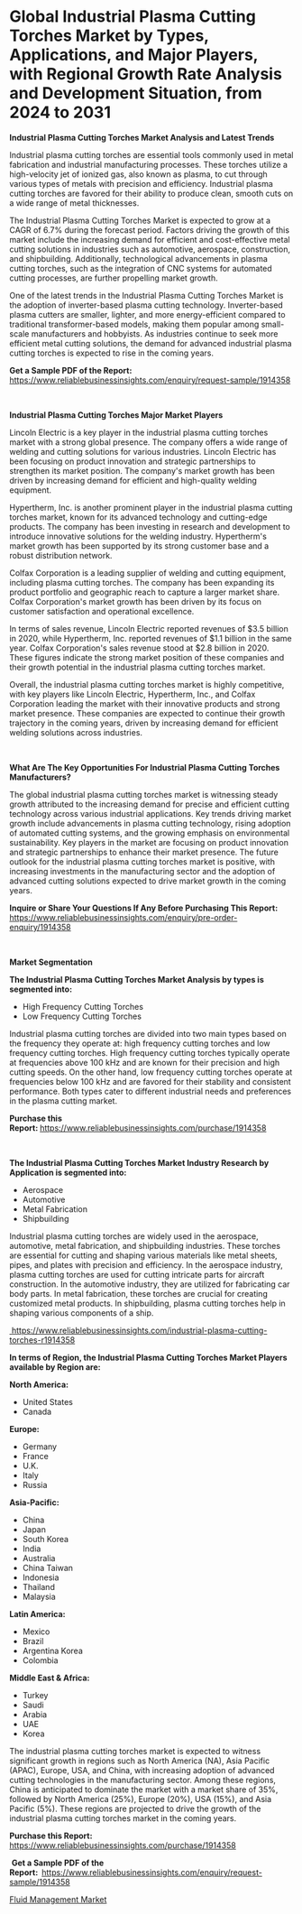 <p><h1>Global Industrial Plasma Cutting Torches Market by Types, Applications, and Major Players, with Regional Growth Rate Analysis and Development Situation, from 2024 to 2031</h1></p><p><strong>Industrial Plasma Cutting Torches Market Analysis and Latest Trends</strong></p>
<p><p>Industrial plasma cutting torches are essential tools commonly used in metal fabrication and industrial manufacturing processes. These torches utilize a high-velocity jet of ionized gas, also known as plasma, to cut through various types of metals with precision and efficiency. Industrial plasma cutting torches are favored for their ability to produce clean, smooth cuts on a wide range of metal thicknesses.</p><p>The Industrial Plasma Cutting Torches Market is expected to grow at a CAGR of 6.7% during the forecast period. Factors driving the growth of this market include the increasing demand for efficient and cost-effective metal cutting solutions in industries such as automotive, aerospace, construction, and shipbuilding. Additionally, technological advancements in plasma cutting torches, such as the integration of CNC systems for automated cutting processes, are further propelling market growth.</p><p>One of the latest trends in the Industrial Plasma Cutting Torches Market is the adoption of inverter-based plasma cutting technology. Inverter-based plasma cutters are smaller, lighter, and more energy-efficient compared to traditional transformer-based models, making them popular among small-scale manufacturers and hobbyists. As industries continue to seek more efficient metal cutting solutions, the demand for advanced industrial plasma cutting torches is expected to rise in the coming years.</p></p>
<p><strong>Get a Sample PDF of the Report:&nbsp;</strong> <a href="https://www.reliablebusinessinsights.com/enquiry/request-sample/1914358">https://www.reliablebusinessinsights.com/enquiry/request-sample/1914358</a></p>
<p>&nbsp;</p>
<p><strong>Industrial Plasma Cutting Torches Major Market Players</strong></p>
<p><p>Lincoln Electric is a key player in the industrial plasma cutting torches market with a strong global presence. The company offers a wide range of welding and cutting solutions for various industries. Lincoln Electric has been focusing on product innovation and strategic partnerships to strengthen its market position. The company's market growth has been driven by increasing demand for efficient and high-quality welding equipment.</p><p>Hypertherm, Inc. is another prominent player in the industrial plasma cutting torches market, known for its advanced technology and cutting-edge products. The company has been investing in research and development to introduce innovative solutions for the welding industry. Hypertherm's market growth has been supported by its strong customer base and a robust distribution network.</p><p>Colfax Corporation is a leading supplier of welding and cutting equipment, including plasma cutting torches. The company has been expanding its product portfolio and geographic reach to capture a larger market share. Colfax Corporation's market growth has been driven by its focus on customer satisfaction and operational excellence.</p><p>In terms of sales revenue, Lincoln Electric reported revenues of $3.5 billion in 2020, while Hypertherm, Inc. reported revenues of $1.1 billion in the same year. Colfax Corporation's sales revenue stood at $2.8 billion in 2020. These figures indicate the strong market position of these companies and their growth potential in the industrial plasma cutting torches market.</p><p>Overall, the industrial plasma cutting torches market is highly competitive, with key players like Lincoln Electric, Hypertherm, Inc., and Colfax Corporation leading the market with their innovative products and strong market presence. These companies are expected to continue their growth trajectory in the coming years, driven by increasing demand for efficient welding solutions across industries.</p></p>
<p>&nbsp;</p>
<p><strong>What Are The Key Opportunities For Industrial Plasma Cutting Torches Manufacturers?</strong></p>
<p><p>The global industrial plasma cutting torches market is witnessing steady growth attributed to the increasing demand for precise and efficient cutting technology across various industrial applications. Key trends driving market growth include advancements in plasma cutting technology, rising adoption of automated cutting systems, and the growing emphasis on environmental sustainability. Key players in the market are focusing on product innovation and strategic partnerships to enhance their market presence. The future outlook for the industrial plasma cutting torches market is positive, with increasing investments in the manufacturing sector and the adoption of advanced cutting solutions expected to drive market growth in the coming years.</p></p>
<p><strong>Inquire or Share Your Questions If Any Before Purchasing This Report:</strong> <a href="https://www.reliablebusinessinsights.com/enquiry/pre-order-enquiry/1914358">https://www.reliablebusinessinsights.com/enquiry/pre-order-enquiry/1914358</a></p>
<p>&nbsp;</p>
<p><strong>Market Segmentation</strong></p>
<p><strong>The Industrial Plasma Cutting Torches Market Analysis by types is segmented into:</strong></p>
<p><ul><li>High Frequency Cutting Torches</li><li>Low Frequency Cutting Torches</li></ul></p>
<p><p>Industrial plasma cutting torches are divided into two main types based on the frequency they operate at: high frequency cutting torches and low frequency cutting torches. High frequency cutting torches typically operate at frequencies above 100 kHz and are known for their precision and high cutting speeds. On the other hand, low frequency cutting torches operate at frequencies below 100 kHz and are favored for their stability and consistent performance. Both types cater to different industrial needs and preferences in the plasma cutting market.</p></p>
<p><strong>Purchase this Report:&nbsp;</strong><a href="https://www.reliablebusinessinsights.com/purchase/1914358">https://www.reliablebusinessinsights.com/purchase/1914358</a></p>
<p>&nbsp;</p>
<p><strong>The Industrial Plasma Cutting Torches Market Industry Research by Application is segmented into:</strong></p>
<p><ul><li>Aerospace</li><li>Automotive</li><li>Metal Fabrication</li><li>Shipbuilding</li></ul></p>
<p><p>Industrial plasma cutting torches are widely used in the aerospace, automotive, metal fabrication, and shipbuilding industries. These torches are essential for cutting and shaping various materials like metal sheets, pipes, and plates with precision and efficiency. In the aerospace industry, plasma cutting torches are used for cutting intricate parts for aircraft construction. In the automotive industry, they are utilized for fabricating car body parts. In metal fabrication, these torches are crucial for creating customized metal products. In shipbuilding, plasma cutting torches help in shaping various components of a ship.</p></p>
<p><a href="https://www.reliablebusinessinsights.com/industrial-plasma-cutting-torches-r1914358">&nbsp;https://www.reliablebusinessinsights.com/industrial-plasma-cutting-torches-r1914358</a></p>
<p><strong>In terms of Region, the Industrial Plasma Cutting Torches Market Players available by Region are:</strong></p>
<p>
    <p> <strong> North America: </strong>
        <ul>
            <li>United States</li>
            <li>Canada</li>
        </ul>
        </p> 
    <p> <strong> Europe: </strong>
        <ul>
            <li>Germany</li>
            <li>France</li>
            <li>U.K.</li>
            <li>Italy</li>
            <li>Russia</li>
        </ul>
        </p> 
    <p> <strong> Asia-Pacific: </strong>
        <ul>
            <li>China</li>
            <li>Japan</li>
            <li>South Korea</li>
            <li>India</li>
            <li>Australia</li>
            <li>China Taiwan</li>
            <li>Indonesia</li>
            <li>Thailand</li>
            <li>Malaysia</li>
        </ul>
        </p> 
    <p> <strong> Latin America: </strong>
        <ul>
            <li>Mexico</li>
            <li>Brazil</li>
            <li>Argentina Korea</li>
            <li>Colombia</li>
        </ul>
        </p> 
    <p> <strong> Middle East & Africa: </strong>
        <ul>
            <li>Turkey</li>
            <li>Saudi</li>
            <li>Arabia</li>
            <li>UAE</li>
            <li>Korea</li>
        </ul>
    </p>
    </p>
<p><p>The industrial plasma cutting torches market is expected to witness significant growth in regions such as North America (NA), Asia Pacific (APAC), Europe, USA, and China, with increasing adoption of advanced cutting technologies in the manufacturing sector. Among these regions, China is anticipated to dominate the market with a market share of 35%, followed by North America (25%), Europe (20%), USA (15%), and Asia Pacific (5%). These regions are projected to drive the growth of the industrial plasma cutting torches market in the coming years.</p></p>
<p><strong>Purchase this Report: </strong><a href="https://www.reliablebusinessinsights.com/purchase/1914358">https://www.reliablebusinessinsights.com/purchase/1914358</a></p>
<p>&nbsp;<strong>Get a Sample PDF of the Report:&nbsp;&nbsp;</strong><a href="https://www.reliablebusinessinsights.com/enquiry/request-sample/1914358">https://www.reliablebusinessinsights.com/enquiry/request-sample/1914358</a></p>
<p><strong></strong></p>
<p><p><a href="https://view.publitas.com/reportprime-1/global-fluid-management-market-size-share-analysis-by-product-type-by-application-by-region-forecasts-2024-2031/">Fluid Management Market</a></p></p>